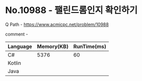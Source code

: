 # No.10988 - 팰린드롬인지 확인하기
Q Path - https://www.acmicpc.net/problem/10988

comment - 

Language | Memory(KB) | RunTime(ms)
------------ | ------------- | ------
C# | 5376 | 60
Kotlin |  | 
Java |  | 